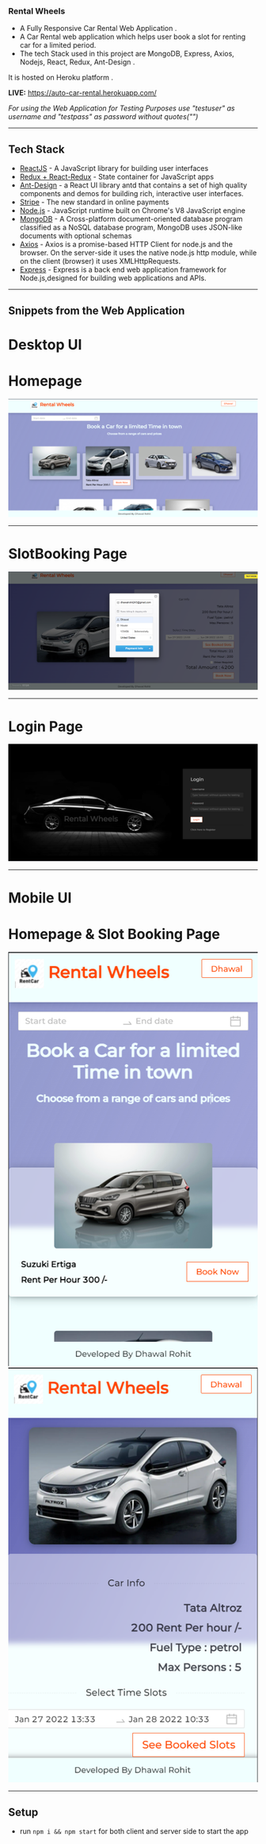 ### Rental Wheels

- A Fully Responsive Car Rental Web Application .  
- A Car Rental web application which helps user book a slot for renting car for a limited period.
- The tech Stack used in this project are MongoDB, Express, Axios, Nodejs, React, Redux, Ant-Design .

It is hosted on Heroku platform .

<b>LIVE:</b> https://auto-car-rental.herokuapp.com/

*For using the Web Application for Testing Purposes use "testuser" as username and "testpass" as password without quotes("")*

___

## Tech Stack 

- [ReactJS](https://reactjs.org/) - A JavaScript library for building user interfaces
- [Redux + React-Redux](https://redux.js.org/basics/usagewithreact) - State container for JavaScript apps
- [Ant-Design](https://ant.design/docs/react/introduce) - a React UI library antd that contains a set of high quality components and demos for building rich, interactive user interfaces.
- [Stripe](https://stripe.com/) - The new standard in online payments
- [Node.js](https://nodejs.org/en/) - JavaScript runtime built on Chrome's V8 JavaScript engine
- [MongoDB](https://docs.mongodb.com/guides/) - A Cross-platform document-oriented database program classified as a NoSQL database program, MongoDB uses JSON-like documents with optional schemas
- [Axios](https://axios-http.com/docs/intro) - Axios is a promise-based HTTP Client for node.js and the browser. On the server-side it uses the native node.js http module, while on the client (browser) it uses XMLHttpRequests.
- [Express](https://expressjs.com/en/guide/routing.html) - Express is a back end web application framework for Node.js,designed for building web applications and APIs.

___

## Snippets from the Web Application

# Desktop UI

# Homepage

![alt-text-1](https://github.com/dhawalrohit729/AutoCar-Rental/blob/main/client/snippets/Homepage1.png "Desktop")

___

# SlotBooking Page

![alt-text-1](https://github.com/dhawalrohit729/AutoCar-Rental/blob/main/client/snippets/BookingPage1.png "Desktop")

___

# Login Page

![alt-text-1](https://github.com/dhawalrohit729/AutoCar-Rental/blob/main/client/snippets/LoginPage1.png "Desktop") 

___

# Mobile UI

# Homepage & Slot Booking Page

![alt-text-1](https://github.com/dhawalrohit729/AutoCar-Rental/blob/main/client/snippets/Homepage2.png "Mobile") ![alt-text-2](https://github.com/dhawalrohit729/AutoCar-Rental/blob/main/client/snippets/BookingPage2.png "mobile2")

___




##  Setup

- run ```npm i && npm start``` for both client and server side to start the app

